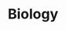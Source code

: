 ---
title: "Biology"
layout: category
permalink: /categories/Biology/
author_profile: true
taxonomy: Biology
sidebar:
  nav: "categories"
---